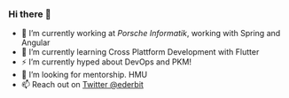 ### Hi there 👋

- 🔭 I’m currently working at *Porsche Informatik*, working with Spring and Angular
- 🌱 I’m currently learning Cross Plattform Development with Flutter
- ⚡ I’m currently hyped about DevOps and PKM!
- 👯 I’m looking for mentorship. HMU
- 📫 Reach out on [Twitter @ederbit](https://twitter.com/ederbit)

<!--
**FabianUntermoser/FabianUntermoser** is a ✨ _special_ ✨ repository because its `README.md` (this file) appears on your GitHub profile.

Here are some ideas to get you started:

- 🔭 I’m currently working on ...
- 🌱 I’m currently learning ...
- 👯 I’m looking to collaborate on ...
- 🤔 I’m looking for help with ...
- 💬 Ask me about ...
- 📫 How to reach me: ...
- 😄 Pronouns: ...
- ⚡ Fun fact: ...
-->
